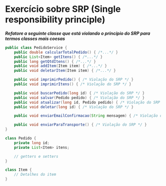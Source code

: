 # Exercício sobre SRP (Single responsibility principle)

**_Refatore a seguinte classe que está violando o princípio do SRP para termos classes mais coesas_**
```java
public class PedidoService {
    public double calcularTotalPedido() { /*...*/ }
    public List<Item> getItens() { /*...*/ }
    public long getQtdItens() { /*...*/ }
    public void addItem(Item item) { /*...*/ }
    public void deletarItem(Item item) { /*...*/ }

    public void imprimirPedido() { /* Violação do SRP */ }
    public void imprimirItens() { /* Violação do SRP */ }

    public void buscarPedido(long id) { /* Violação do SRP */ }
    public void salvar(Pedido pedido) { /* Violação do SRP */ }
    public void atualizar(long id, Pedido pedido) { /* Violação do SRP */ }
    public void deletar(long id) { /* Violação do SRP */ }

    public void enviarEmailConfirmacao(String mensagem) { /* Violação do SRP */ }

    public void enviarParaTransporte() { /* Violação do SRP */ }
}

class Pedido {
    private long id;
    private List<Item> itens;

    // getters e setters
}

class Item {
    // Detalhes do item
}
```
